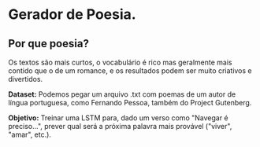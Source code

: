 # Gerador de Poesia.

## Por que poesia?
Os textos são mais curtos, o vocabulário é rico mas geralmente mais contido que o de um romance, e os resultados podem ser muito criativos e divertidos.

**Dataset:** Podemos pegar um arquivo .txt com poemas de um autor de língua portuguesa, como Fernando Pessoa, também do Project Gutenberg.

**Objetivo:** Treinar uma LSTM para, dado um verso como "Navegar é preciso...", prever qual será a próxima palavra mais provável ("viver", "amar", etc.).